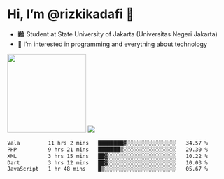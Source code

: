 # Hi, I’m @rizkikadafi 👋
- 🏙 Student at State University of Jakarta (Universitas Negeri Jakarta)
- 👀 I’m interested in programming and everything about technology
<img height="180em" src="https://github-readme-stats.vercel.app/api?username=rizkikadafi&show_icons=true&hide_border=true&&count_private=true&include_all_commits=true" />
<img src="https://github-readme-stats.vercel.app/api/top-langs/?username=rizkikadafi&show_icons=true&hide_border=true&&count_private=true&include_all_commits=true" />

<!--START_SECTION:waka-->

```txt
Vala         11 hrs 2 mins   ████████▓░░░░░░░░░░░░░░░░   34.57 %
PHP          9 hrs 21 mins   ███████▒░░░░░░░░░░░░░░░░░   29.30 %
XML          3 hrs 15 mins   ██▓░░░░░░░░░░░░░░░░░░░░░░   10.22 %
Dart         3 hrs 12 mins   ██▓░░░░░░░░░░░░░░░░░░░░░░   10.03 %
JavaScript   1 hr 48 mins    █▒░░░░░░░░░░░░░░░░░░░░░░░   05.67 %
```

<!--END_SECTION:waka-->

<!---
rizkikadafi/rizkikadafi is a ✨ special ✨ repository because its `README.md` (this file) appears on your GitHub profile.
You can click the Preview link to take a look at your changes.
--->
